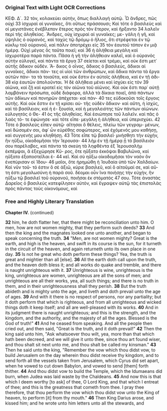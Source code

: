 ### Original Text with Light OCR Corrections

ΚΕΦ. Δ´.
32 τὸν, κολακεύει αὐτήν, ὅπως διαλλαγὴ αὐτῷ. Ὦ ἄνδρες, πῶς οὐχὶ
33 ἰσχυραὶ αἱ γυναῖκες, ὅτι οὕτως πράσσουσι; Καὶ τότε ὁ βασιλεὺς
καὶ οἱ μεγιστᾶνες ἐνέβλεπον ἕτερος πρὸς τὸν ἕτερον, καὶ ἤρξαντο
34 λαλεῖν περὶ τῆς ἀληθείας. Ἄνδρες, οὐχ ἰσχυραὶ αἱ γυναῖκες; με-
γάλη ἡ γῆ, καὶ ὑψηλὸς ὁ οὐρανός, καὶ ταχὺς τῷ δρόμῳ ὁ ἥλιος,
ὅτι στρέφεται ἐν τῷ κύκλῳ τοῦ οὐρανοῦ, καὶ πάλιν ἀποτρέχει εἰς
35 τὸν ἑαυτοῦ τόπον ἐν μιᾷ ἡμέρᾳ. Οὐχὶ μέγας ὃς ταῦτα ποιεῖ; καὶ
36 ἡ ἀλήθεια μεγάλη καὶ ἰσχυροτέρα παρὰ πάντα. Πᾶσα ἡ γῆ τὴν
ἀλήθειαν καλεῖ, καὶ ὁ οὐρανὸς αὐτὴν εὐλογεῖ, καὶ πάντα τὰ ἔργα
37 σείεται καὶ τρέμει, καὶ οὐκ ἔστι μετ᾽ αὐτῆς ἄδικον οὐδέν. Ἄ-
δικος ὁ οἶνος, ἄδικος ὁ βασιλεύς, ἄδικοι αἱ γυναῖκες, ἄδικοι πάν-
τες οἱ υἱοὶ τῶν ἀνθρώπων, καὶ ἄδικα πάντα τὰ ἔργα αὐτῶν πάν-
τα τὰ τοιαῦτα, καὶ οὐκ ἔστιν ἐν αὐτοῖς ἀλήθεια, καὶ ἐν τῇ ἀδι-
38 κίᾳ ἑαυτῶν ἀπολοῦνται. Ἡ δὲ ἀλήθεια μένει καὶ ἰσχύει εἰς τὸν
39 αἰῶνα, καὶ ζῇ καὶ κρατεῖ εἰς τὸν αἰῶνα τοῦ αἰῶνος. Καὶ οὐκ ἔστι
παρ᾽ αὐτῇ λαμβάνειν πρόσωπα, οὐδὲ διάφορα, ἀλλὰ τὰ δίκαια
ποιεῖ, ἀπὸ πάντων τῶν ἀδίκων καὶ πονηρῶν ἀπέχεται· καὶ πάν-
40 τες εὐδοκοῦσι τοῖς ἔργοις αὐτῆς. Καὶ οὐκ ἔστιν ἐν τῇ κρίσει αὐ-
τῆς οὐδὲν ἄδικον· καὶ αὕτη, ἡ ἰσχύς, καὶ τὸ βασίλειον, καὶ ἡ ἐ-
ξουσία, καὶ ἡ μεγαλειότης τῶν πάντων αἰώνων. εὐλογητὸς ὁ Θε-
41 ὸς τῆς ἀληθείας. Καὶ ἐσιώπησε τοῦ λαλεῖν. καὶ πᾶς ὁ λαὸς τό-
τε ἐφώνησε· καὶ τότε εἶπε· μεγάλη ἡ ἀλήθεια, καὶ ὑπερισχύει.
42 Τότε ὁ βασιλεὺς εἶπεν αὐτῷ· αἴτησαι ὃ θέλεις, πλείω τῶν γεγραμ-
μένων, καὶ δώσομέν σοι, ἀφ᾽ ὧν εὑρέθης σοφώτερος, καὶ ἐχόμενός
μου καθήσῃ, καὶ συγγενής μου κληθήσῃ.
43 Τότε εἶπε τῷ βασιλεῖ· μνήσθητι τὴν εὐχήν, ἣν ηὔξω, οἰκοδομῆσαι τὴν Ἱερουσα-
44 λὴμ ἐν τῇ ἡμέρᾳ ᾗ τὸ βασίλειόν σου παρέλαβες, καὶ πάντα τὰ
σκεύη τὰ ληφθέντα ἐξ Ἱερουσαλὴμ ἐκπέμψαι, ἃ ἐξεχώρησε Κῦ-
ρος, ὅτε ηὔξατο ἐκκόψαι Βαβυλῶνα, καὶ ηὔξατο ἐξαποστεῖλαι ἐ-
44 κεῖ. Καὶ σὺ ηὔξω οἰκοδομῆσαι τὸν ναὸν ὃν ἐνεπύρισαν οἱ Ἰδου-
46 μαῖοι, ὅτε ἠρημώθη ἡ Ἰουδαία ὑπὸ τῶν Χαλδαίων. Καὶ νῦν τοῦ-
τό ἐστιν ὃ σὲ ἀξιῶ, κύριε βασιλεῦ, καὶ ὃ αἰτοῦμαί σε, καὶ αὕ-
τη ἐστι μεγαλωσύνη ἡ παρὰ σοῦ. δέομαι οὖν ἵνα ποιήσῃς τὴν
εὐχήν, ἣν ηὔξω τῷ βασιλεῖ τοῦ οὐρανοῦ, ποιῆσαι ἐκ στόματός
47 σου. Τότε ἀναστὰς Δαρεῖος ὁ βασιλεὺς κατεφίλησεν αὐτόν, καὶ
ἔγραψεν αὐτῷ τὰς ἐπιστολὰς πρὸς πάντας τοὺς οἰκονόμους, καὶ

### Free and Highly Literary Translation

**Chapter IV.** (continued)

**32** him, he doth flatter her, that there might be reconciliation unto him. O men, how are not women mighty, that they perform such deeds?
**33** And then the king and the magnates looked one unto another, and began to speak concerning the truth.
**34** "Men, are not women mighty? Great is the earth, and high is the heaven, and swift in its course is the sun, for it turneth in the circuit of the heaven, and again returneth unto its own place in one day.
**35** Is not he great who doth perform these things? Yea, the truth is great and mightier than all [else].
**36** All the earth doth call upon the truth, and the heaven doth bless it; and all works do quake and tremble, and there is naught unrighteous with it.
**37** Unrighteous is wine, unrighteous is the king, unrighteous are women, unrighteous are all the sons of men; and unrighteous are all their works, yea, all such things; and there is no truth in them, and in their unrighteousness shall they perish.
**38** But the truth abideth and is mighty unto the age, and liveth and doth prevail unto the age of ages.
**39** And with it there is no respect of persons, nor any partiality; but it doth perform that which is righteous, and from all unrighteous and wicked things doth it keep itself; and all are well-pleased with its works.
**40** And in its judgment there is naught unrighteous; and this is the strength, and the kingdom, and the authority, and the majesty of all the ages. Blessed is the God of truth!"
**41** And he ceased from speaking. And all the people then cried out, and then said, "Great is the truth, and it doth prevail!"
**42** Then the king said unto him, "Ask whatsoever thou wilt, yea, more than that which hath been decreed, and we will give it unto thee, since thou art found wiser, and thou shalt sit next unto me, and thou shalt be called my kinsman."
**43** Then he said unto the king, "Remember the vow which thou didst vow, to build Jerusalem on the day wherein thou didst receive thy kingdom, and to send forth all the vessels taken from Jerusalem, which Cyrus did set apart, when he vowed to cut down Babylon, and vowed to send [them] forth thither.
**44** And thou didst vow to build the Temple, which the Idumaeans did burn, when Judea was laid waste by the Chaldeans.
**45** And now this is that which I deem worthy [to ask] of thee, O Lord King, and that which I entreat of thee; and this is the greatness that cometh from thee. I pray thee therefore, that thou perform the vow which thou didst vow unto the King of heaven, to perform [it] from thy mouth."
**46** Then King Darius arose, and kissed him; and he wrote unto him letters unto all the stewards, and